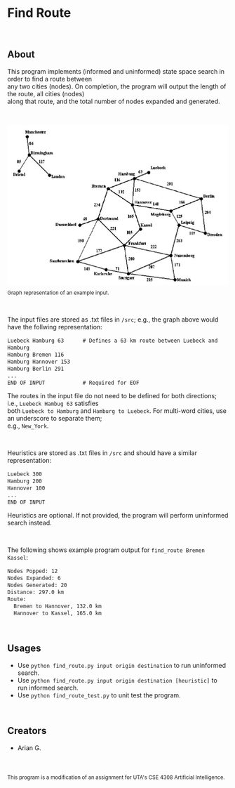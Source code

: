 # Find Route

<br>

## About
This program implements (informed and uninformed) state space search in order to find a route between <br>
any two cities (nodes). On completion, the program will output the length of the route, all cities (nodes) <br> 
along that route, and the total number of nodes expanded and generated.

<br>

![Graph](misc/example_input.png)
<sub>Graph representation of an example input.</sub>

<br>

The input files are stored as .txt files in `/src`; e.g., the graph above would have the follwing representation:
```
Luebeck Hamburg 63      # Defines a 63 km route between Luebeck and Hamburg
Hamburg Bremen 116
Hamburg Hannover 153
Hamburg Berlin 291
...
END OF INPUT            # Required for EOF
```
The routes in the input file do not need to be defined for both directions; i.e., `Luebeck Hambug 63` satisfies <br>
both `Luebeck to Hamburg` and `Hamburg to Luebeck`. For multi-word cities, use an underscore to separate them; <br>
e.g., `New_York`.

<br>

Heuristics are stored as .txt files in `/src` and should have a similar representation:
```
Luebeck 300
Hamburg 200
Hannover 100
...
END OF INPUT
```
Heuristics are optional. If not provided, the program will perform uninformed search instead. 

<br>

The following shows example program output for `find_route Bremen Kassel`:
```
Nodes Popped: 12
Nodes Expanded: 6
Nodes Generated: 20
Distance: 297.0 km
Route:
  Bremen to Hannover, 132.0 km
  Hannover to Kassel, 165.0 km
```

<br>

## Usages
- Use `python find_route.py input origin destination` to run uninformed search.
- Use `python find_route.py input origin destination [heuristic]` to run informed search.
- Use `python find_route_test.py` to unit test the program.

<br>

## Creators
- Arian G.

<br>

<sub>This program is a modification of an assignment for UTA's CSE 4308 Artificial Intelligence.</sub>
